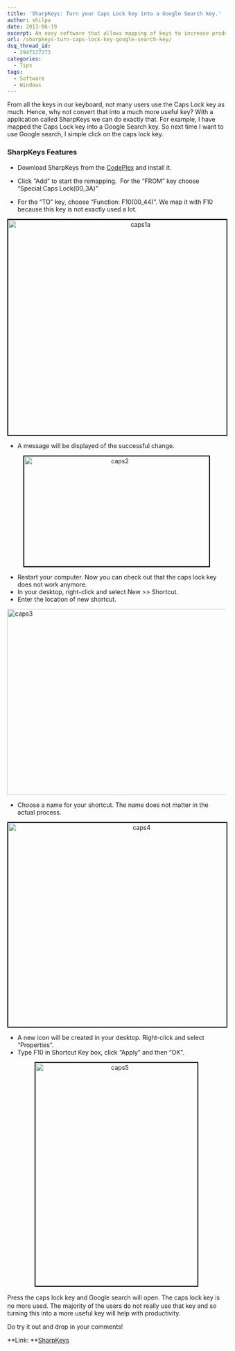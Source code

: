 ```yaml
---
title: 'SharpKeys: Turn your Caps Lock key into a Google Search key.'
author: shilpa
date: 2013-06-19
excerpt: An easy software that allows mapping of keys to increase productivity. SharpKeys here can be used to turn Caps Lock key into a Google search key.
url: /sharpkeys-turn-caps-lock-key-google-search-key/
dsq_thread_id:
  - 2947127273
categories:
  - Tips
tags:
  - Software
  - Windows
---
```

From all the keys in our keyboard, not many users use the Caps Lock key as much. Hence, why not convert that into a much more useful key? With a application called SharpKeys we can do exactly that. For example, I have mapped the Caps Lock key into a Google Search key. So next time I want to use Google search, I simple click on the caps lock key.

### SharpKeys Features

  * Download SharpKeys from the <a href="http://sharpkeys.codeplex.com/" onclick="_gaq.push(['_trackEvent', 'outbound-article', 'http://sharpkeys.codeplex.com/', 'CodePlex']);" target="_blank">CodePlex</a> and install it.

  * Click “Add” to start the remapping.  For the “FROM” key choose “Special:Caps Lock(00_3A)”
  * For the &#8220;TO” key, choose “Function: F10(00_44)”. We map it with F10 because this key is not exactly used a lot.

<p style="text-align: center;">
  <a href="http://cdn.devilsworkshop.org/files/2013/06/caps1a.png"><img class="aligncenter size-full wp-image-75097" style="border: 2px solid black;" alt="caps1a" src="http://cdn.devilsworkshop.org/files/2013/06/caps1a.png" width="595" height="495" /></a>
</p>

  * A message will be displayed of the successful change.

<p style="text-align: center;">
  <a href="http://cdn.devilsworkshop.org/files/2013/06/caps2.png"><img class="aligncenter size-full wp-image-75098" style="border: 2px solid black;" alt="caps2" src="http://cdn.devilsworkshop.org/files/2013/06/caps2.png" width="427" height="253" /></a>
</p>

  * Restart your computer. Now you can check out that the caps lock key does not work anymore.
  * In your desktop, right-click and select New >> Shortcut.
  * Enter the location of new shortcut.

[<img class="aligncenter size-medium wp-image-75099" alt="caps3" src="http://cdn.devilsworkshop.org/files/2013/06/caps3-600x428.png" width="600" height="428" />][1]

  * Choose a name for your shortcut. The name does not matter in the actual process.

<p style="text-align: center;">
  <a href="http://cdn.devilsworkshop.org/files/2013/06/caps4.png"><img class="aligncenter size-medium wp-image-75100" style="border: 2px solid black;" alt="caps4" src="http://cdn.devilsworkshop.org/files/2013/06/caps4-600x469.png" width="600" height="469" /></a>
</p>

  * A new icon will be created in your desktop. Right-click and select “Properties”.
  * Type F10 in Shortcut Key box, click &#8220;Apply&#8221; and then &#8220;OK&#8221;.

<p style="text-align: center;">
  <a href="http://cdn.devilsworkshop.org/files/2013/06/caps5.png"><img class="aligncenter size-full wp-image-75101" style="border: 2px solid black;" alt="caps5" src="http://cdn.devilsworkshop.org/files/2013/06/caps5.png" width="374" height="513" /></a>
</p>

<span style="font-size: 14px; line-height: 1.5;">Press the caps lock key and Google search will open. </span>The caps lock key is no more used. The majority of the users do not really use that key and so turning this into a more useful key will help with productivity.

Do try it out and drop in your comments!

**Link: **<a href="http://sharpkeys.codeplex.com/" onclick="_gaq.push(['_trackEvent', 'outbound-article', 'http://sharpkeys.codeplex.com/', 'SharpKeys']);" >SharpKeys</a>

 [1]: http://cdn.devilsworkshop.org/files/2013/06/caps3.png

